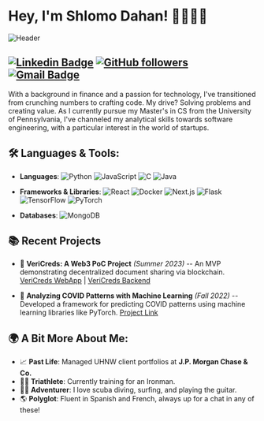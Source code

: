 # Hey, I'm Shlomo Dahan! 👋🏼👨‍💻

![Header](./[https://raw.githubusercontent.com/shlomomdahan/shlomomdahan/image.png])

[![Linkedin Badge](https://img.shields.io/badge/-shlomomdahan-blue?style=flat-square&logo=Linkedin&logoColor=white&link=https://www.linkedin.com/in/shlomomoshedahan/)](https://www.linkedin.com/in/shlomomoshedahan/)
[![GitHub followers](https://img.shields.io/github/followers/shlomomdahan?label=Follow&style=social)](https://github.com/shlomomdahan/?tab=follow) 
[![Gmail Badge](https://img.shields.io/badge/-shlomomdahan@gmail.com-c14438?style=flat-square&logo=Gmail&logoColor=white&link=mailto:shlomomdahan@gmail.com)](mailto:shlomomdahan@gmail.com)
---

With a background in finance and a passion for technology, I've transitioned from crunching numbers to crafting code. My drive? Solving problems and creating value. As I currently pursue my Master's in CS from the University of Pennsylvania, I've channeled my analytical skills towards software engineering, with a particular interest in the world of startups.

## 🛠 Languages & Tools:

- **Languages**: 
![Python](https://img.shields.io/badge/-Python-000?&logo=Python)
![JavaScript](https://img.shields.io/badge/-JavaScript-000?&logo=JavaScript)
![C](https://img.shields.io/badge/-C-000?&logo=C)
![Java](https://img.shields.io/badge/-Java-000?&logo=Java&logoColor=007396)

- **Frameworks & Libraries**: 
![React](https://img.shields.io/badge/-React-000?&logo=React)
![Docker](https://img.shields.io/badge/-Docker-000?&logo=Docker)
![Next.js](https://img.shields.io/badge/-Next.js-000?logo=next.js)
![Flask](https://img.shields.io/badge/-Flask-000?logo=Flask)
![TensorFlow](https://img.shields.io/badge/-TensorFlow-000?&logo=TensorFlow)
![PyTorch](https://img.shields.io/badge/-PyTorch-000?logo=PyTorch)

- **Databases**: 
![MongoDB](https://img.shields.io/badge/-MongoDB-000?logo=MongoDB)

## 📚 **Recent Projects**

- 📝 **VeriCreds: A Web3 PoC Project** _(Summer 2023)_
-- An MVP demonstrating decentralized document sharing via blockchain. [VeriCreds WebApp](https://github.com/shlomomdahan/vericreds-frontend) | [VeriCreds Backend](https://github.com/shlomomdahan/vericreds-backend)

- 🦠 **Analyzing COVID Patterns with Machine Learning** _(Fall 2022)_
 -- Developed a framework for predicting COVID patterns using machine learning libraries like PyTorch. [Project Link](https://github.com/shlomomdahan/machine-learning)

## 🌍 A Bit More About Me:

- 📈 **Past Life**: Managed UHNW client portfolios at **J.P. Morgan Chase & Co.**
- 🚴‍♂️ **Triathlete**: Currently training for an Ironman.
- 🏄‍♂️ **Adventurer**: I love scuba diving, surfing, and playing the guitar.
- 🌎 **Polyglot**: Fluent in Spanish and French, always up for a chat in any of these!

<!-- 
---

![Shlomo's github stats](https://github-readme-stats.vercel.app/api?username=shlomomdahan&show_icons=true&theme=radical&include_all_commits=true) ![Shlomo's top languages stats](https://github-readme-stats.vercel.app/api/top-langs/?username=shlomomdahan&theme=radical&layout=compact)


